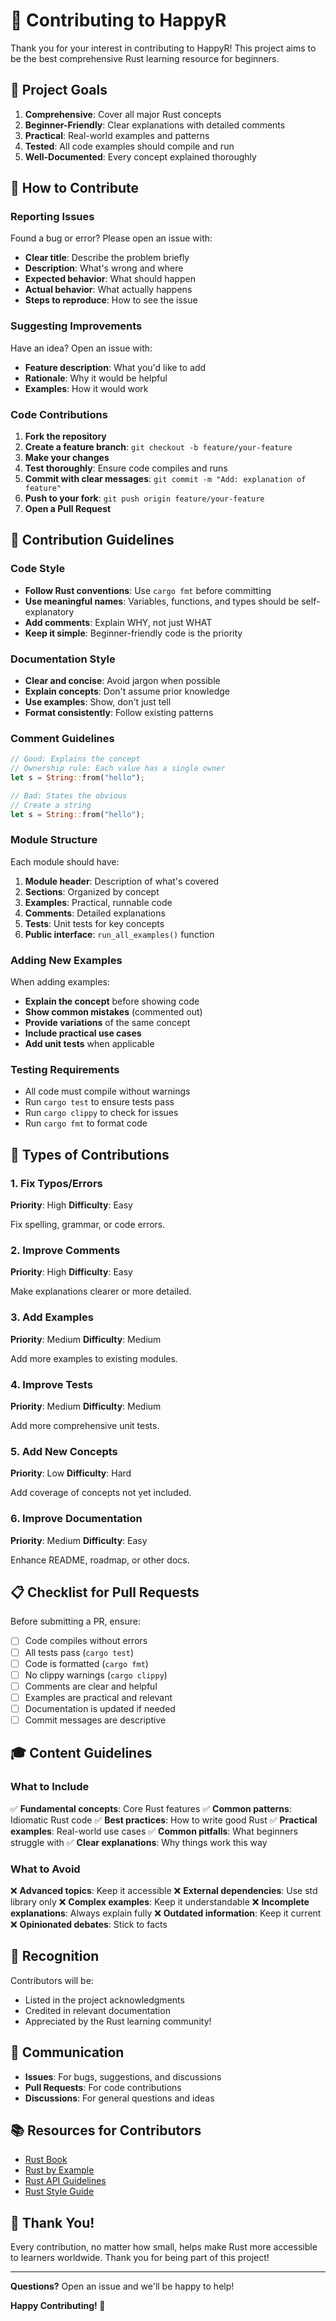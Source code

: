 # 🤝 Contributing to HappyR

Thank you for your interest in contributing to HappyR! This project aims to be the best comprehensive Rust learning resource for beginners.

## 🎯 Project Goals

1. **Comprehensive**: Cover all major Rust concepts
2. **Beginner-Friendly**: Clear explanations with detailed comments
3. **Practical**: Real-world examples and patterns
4. **Tested**: All code examples should compile and run
5. **Well-Documented**: Every concept explained thoroughly

## 🚀 How to Contribute

### Reporting Issues

Found a bug or error? Please open an issue with:
- **Clear title**: Describe the problem briefly
- **Description**: What's wrong and where
- **Expected behavior**: What should happen
- **Actual behavior**: What actually happens
- **Steps to reproduce**: How to see the issue

### Suggesting Improvements

Have an idea? Open an issue with:
- **Feature description**: What you'd like to add
- **Rationale**: Why it would be helpful
- **Examples**: How it would work

### Code Contributions

1. **Fork the repository**
2. **Create a feature branch**: `git checkout -b feature/your-feature`
3. **Make your changes**
4. **Test thoroughly**: Ensure code compiles and runs
5. **Commit with clear messages**: `git commit -m "Add: explanation of feature"`
6. **Push to your fork**: `git push origin feature/your-feature`
7. **Open a Pull Request**

## 📝 Contribution Guidelines

### Code Style

- **Follow Rust conventions**: Use `cargo fmt` before committing
- **Use meaningful names**: Variables, functions, and types should be self-explanatory
- **Add comments**: Explain WHY, not just WHAT
- **Keep it simple**: Beginner-friendly code is the priority

### Documentation Style

- **Clear and concise**: Avoid jargon when possible
- **Explain concepts**: Don't assume prior knowledge
- **Use examples**: Show, don't just tell
- **Format consistently**: Follow existing patterns

### Comment Guidelines

```rust
// Good: Explains the concept
// Ownership rule: Each value has a single owner
let s = String::from("hello");

// Bad: States the obvious
// Create a string
let s = String::from("hello");
```

### Module Structure

Each module should have:
1. **Module header**: Description of what's covered
2. **Sections**: Organized by concept
3. **Examples**: Practical, runnable code
4. **Comments**: Detailed explanations
5. **Tests**: Unit tests for key concepts
6. **Public interface**: `run_all_examples()` function

### Adding New Examples

When adding examples:
- **Explain the concept** before showing code
- **Show common mistakes** (commented out)
- **Provide variations** of the same concept
- **Include practical use cases**
- **Add unit tests** when applicable

### Testing Requirements

- All code must compile without warnings
- Run `cargo test` to ensure tests pass
- Run `cargo clippy` to check for issues
- Run `cargo fmt` to format code

## 🎨 Types of Contributions

### 1. Fix Typos/Errors
**Priority**: High
**Difficulty**: Easy

Fix spelling, grammar, or code errors.

### 2. Improve Comments
**Priority**: High
**Difficulty**: Easy

Make explanations clearer or more detailed.

### 3. Add Examples
**Priority**: Medium
**Difficulty**: Medium

Add more examples to existing modules.

### 4. Improve Tests
**Priority**: Medium
**Difficulty**: Medium

Add more comprehensive unit tests.

### 5. Add New Concepts
**Priority**: Low
**Difficulty**: Hard

Add coverage of concepts not yet included.

### 6. Improve Documentation
**Priority**: Medium
**Difficulty**: Easy

Enhance README, roadmap, or other docs.

## 📋 Checklist for Pull Requests

Before submitting a PR, ensure:

- [ ] Code compiles without errors
- [ ] All tests pass (`cargo test`)
- [ ] Code is formatted (`cargo fmt`)
- [ ] No clippy warnings (`cargo clippy`)
- [ ] Comments are clear and helpful
- [ ] Examples are practical and relevant
- [ ] Documentation is updated if needed
- [ ] Commit messages are descriptive

## 🎓 Content Guidelines

### What to Include

✅ **Fundamental concepts**: Core Rust features
✅ **Common patterns**: Idiomatic Rust code
✅ **Best practices**: How to write good Rust
✅ **Practical examples**: Real-world use cases
✅ **Common pitfalls**: What beginners struggle with
✅ **Clear explanations**: Why things work this way

### What to Avoid

❌ **Advanced topics**: Keep it accessible
❌ **External dependencies**: Use std library only
❌ **Complex examples**: Keep it understandable
❌ **Incomplete explanations**: Always explain fully
❌ **Outdated information**: Keep it current
❌ **Opinionated debates**: Stick to facts

## 🌟 Recognition

Contributors will be:
- Listed in the project acknowledgments
- Credited in relevant documentation
- Appreciated by the Rust learning community!

## 💬 Communication

- **Issues**: For bugs, suggestions, and discussions
- **Pull Requests**: For code contributions
- **Discussions**: For general questions and ideas

## 📚 Resources for Contributors

- [Rust Book](https://doc.rust-lang.org/book/)
- [Rust by Example](https://doc.rust-lang.org/rust-by-example/)
- [Rust API Guidelines](https://rust-lang.github.io/api-guidelines/)
- [Rust Style Guide](https://doc.rust-lang.org/1.0.0/style/)

## 🙏 Thank You!

Every contribution, no matter how small, helps make Rust more accessible to learners worldwide. Thank you for being part of this project!

---

**Questions?** Open an issue and we'll be happy to help!

**Happy Contributing! 🦀**
